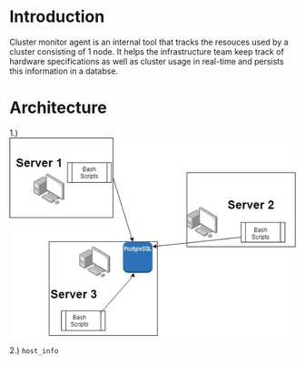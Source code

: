 # Introduction 

Cluster monitor agent is an internal tool that tracks the resouces used by a cluster consisting of 1 node.
It helps the infrastructure team keep track of hardware specifications as well as cluster usage in real-time 
and persists this information in a databse.

# Architecture
1.) <img src="/Server Diagram.jpg" alt="Server-host-node">

2.) `host_info` 
